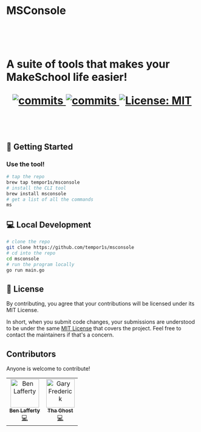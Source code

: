<p align="center">
<h1>MSConsole<h1>
<br>
<br>
A suite of tools that makes your MakeSchool life easier!
</p>
<p align="center">
  <a>
    <a href="https://goreportcard.com/badge/github.com/tempor1s/msconsole" />
    <img alt="commits" src="https://goreportcard.com/badge/github.com/tempor1s/msconsole" target="_blank" />
    <a href="https://github.com/tempor1s/msconsole/commits/master">
    <img alt="commits" src="https://img.shields.io/github/commit-activity/w/tempor1s/msconsole?color=green" target="_blank" />
  </a> 
  <a href="#" target="_blank">
    <img alt="License: MIT" src="https://img.shields.io/badge/License-MIT-yellow.svg" />
  </a>
</p>
<br>

## 🚀 Getting Started

### Use the tool!

```bash
# tap the repo
brew tap tempor1s/msconsole
# install the CLI tool
brew install msconsole
# get a list of all the commands
ms
```

## 💻 Local Development

```bash
# clone the repo
git clone https://github.com/tempor1s/msconsole
# cd into the repo
cd msconsole
# run the program locally
go run main.go
```

## 📝 License

By contributing, you agree that your contributions will be licensed under its MIT License.

In short, when you submit code changes, your submissions are understood to be under the same [MIT License](http://choosealicense.com/licenses/mit/) that covers the project. Feel free to contact the maintainers if that's a concern.

## Contributors

Anyone is welcome to contribute!

<table>
  <tr>
    <td align="center"><a href="https://github.com/tempor1s"><img src="https://avatars0.githubusercontent.com/u/29741401?s=460&u=1ca03db5bbb7046bab14f72b7d6e801b9b0ac6f0&v=4" width="75px;" alt="Ben Lafferty"/><br /><sub><b>Ben Lafferty</b></sub></a><br /><a href="https://github.com/tempor1s/msconsole/commits?author=tempor1s" title="Code">💻</a></td>
    <td align="center"><a href="https://github.com/imthaghost"><img src="https://avatars3.githubusercontent.com/u/46610773?s=460&v=4" width="75px;" alt="Gary Frederick"/><br /><sub><b>Tha Ghost</b></sub></a><br /><a href="https://github.com/tempor1s/msconsole/commits?author=imthaghost" title="Code">💻</a></td>
  </tr>
